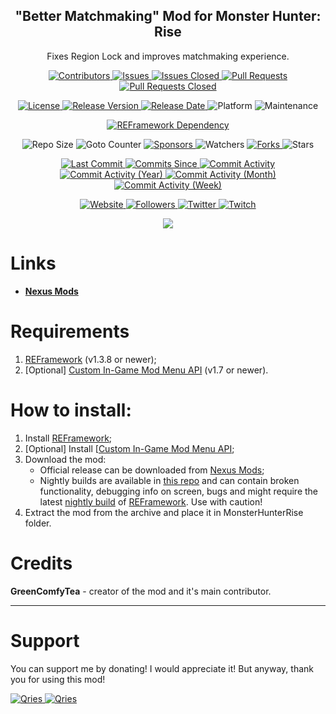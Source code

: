 <p align="center">
	<h2 align="center"><b>"Better Matchmaking" Mod for Monster Hunter: Rise</b></h2>
	<p align="center">Fixes Region Lock and improves matchmaking experience.</p>
</p>

<p align="center">
	<a href="https://github.com/greencomfytea/mhr-better-matchmaking/graphs/contributors">
		<img alt="Contributors" src="https://img.shields.io/github/contributors/greencomfytea/mhr-better-matchmaking" />
	</a>
	<a href="https://github.com/greencomfytea/mhr-better-matchmaking/issues">
		<img alt="Issues" src="https://img.shields.io/github/issues/greencomfytea/mhr-better-matchmaking" />
	</a>
	<a href="https://github.com/greencomfytea/mhr-better-matchmaking/issues">
		<img alt="Issues Closed" src="https://img.shields.io/github/issues-closed/greencomfytea/mhr-better-matchmaking" />
	</a>
	<a href="https://github.com/greencomfytea/mhr-better-matchmaking/pulls">
		<img alt="Pull Requests" src="https://img.shields.io/github/issues-pr/greencomfytea/mhr-better-matchmaking" />
	</a>
	<a href="https://github.com/greencomfytea/mhr-better-matchmaking/pulls">
		<img alt="Pull Requests Closed" src="https://img.shields.io/github/issues-pr-closed/greencomfytea/mhr-better-matchmaking" />
	</a>
</p>
<p align="center">
	<a href="https://github.com/greencomfytea/mhr-better-matchmaking/blob/main/LICENSE">
		<img alt="License" src="https://img.shields.io/github/license/greencomfytea/mhr-better-matchmaking" />
	</a>
	<a href="https://github.com/greencomfytea/mhr-better-matchmaking/releases">
		<img alt="Release Version" src="https://img.shields.io/github/v/release/greencomfytea/mhr-better-matchmaking" />
	</a>
	<a href="https://github.com/greencomfytea/mhr-better-matchmaking/releases">
		<img alt="Release Date" src="https://img.shields.io/github/release-date/greencomfytea/mhr-better-matchmaking" />
	</a>
	<a>
		<img alt="Platform" src="https://img.shields.io/badge/platform-win%20%7C%20linux%20%7C%20steam%20deck-lightgrey" />
	</a>
	<a>
		<img alt="Maintenance" src="https://img.shields.io/maintenance/yes/2023" />
	</a>
</p>
<p align="center">
	<a href="https://www.nexusmods.com/monsterhunterrise/mods/26">
		<img alt="REFramework Dependency" src="https://img.shields.io/badge/dependency-REFramework%20v1.503%2B-green" />
	</a>
</p>
<p align="center">
	<a>
		<img alt="Repo Size" src="https://img.shields.io/github/repo-size/greencomfytea/mhr-better-matchmaking" />
	</a>
	<a>
		<img alt="Goto Counter" src="https://img.shields.io/github/search/greencomfytea/mhr-better-matchmaking/goto" />
	</a>
	<a href="https://github.com/sponsors/greencomfytea">
		<img alt="Sponsors" src="https://img.shields.io/github/sponsors/greencomfytea" />
	</a>
	<a>
		<img alt="Watchers" src="https://img.shields.io/github/watchers/greencomfytea/mhr-better-matchmaking" />
	</a>
	<a href="https://github.com/greencomfytea/mhr-better-matchmaking/forks">
		<img alt="Forks" src="https://img.shields.io/github/forks/greencomfytea/mhr-better-matchmaking" />
	</a>
	<a>
		<img alt="Stars" src="https://img.shields.io/github/stars/greencomfytea/mhr-better-matchmaking" />
	</a>
</p>
<p align="center">
	<a href="https://github.com/greencomfytea/mhr-better-matchmaking/commits/main">
		<img alt="Last Commit" src="https://img.shields.io/github/last-commit/greencomfytea/mhr-better-matchmaking" />
	</a>
	<a href="https://github.com/greencomfytea/mhr-better-matchmaking/commits/main">
		<img alt="Commits Since" src="https://img.shields.io/github/commits-since/greencomfytea/mhr-better-matchmaking/latest" />
	</a>
	<a href="https://github.com/greencomfytea/mhr-better-matchmaking/graphs/commit-activity">
		<img alt="Commit Activity" src="https://img.shields.io/github/commit-activity/t/greencomfytea/mhr-better-matchmaking" />
	</a>
	<a href="https://github.com/greencomfytea/mhr-better-matchmaking/graphs/commit-activity">
		<img alt="Commit Activity (Year)" src="https://img.shields.io/github/commit-activity/y/greencomfytea/mhr-better-matchmaking" />
	</a>
	<a href="https://github.com/greencomfytea/mhr-better-matchmaking/graphs/commit-activity">
		<img alt="Commit Activity (Month)" src="https://img.shields.io/github/commit-activity/m/greencomfytea/mhr-better-matchmaking" />
	</a>
	<a href="https://github.com/greencomfytea/mhr-better-matchmaking/graphs/commit-activity">
		<img alt="Commit Activity (Week)" src="https://img.shields.io/github/commit-activity/w/greencomfytea/mhr-better-matchmaking" />
	</a>
</p>
<p align="center">
	<a href="https://www.nexusmods.com/monsterhunterrise/mods/1044">
		<img alt="Website" src="https://img.shields.io/website?down_color=red&down_message=down&up_color=green&up_message=up&url=https://www.nexusmods.com/monsterhunterrise/mods/1044" />
	</a>
	<a href="https://github.com/greencomfytea?tab=followers">
		<img alt="Followers" src="https://img.shields.io/github/followers/greencomfytea" />
	</a>
	<a href="https://twitter.com/greencomfytea">
		<img alt="Twitter" src="https://img.shields.io/twitter/follow/greencomfytea" />
	</a>
	<a href="https://www.twitch.tv/greencomfytea">
		<img alt="Twitch" src="https://img.shields.io/twitch/status/greencomfytea" />
	</a>
</p>

<p align="center">
	<a>
		<img align="center" src="https://user-images.githubusercontent.com/30152047/183247427-c71bf991-6910-4801-97c0-5e7a537305e7.png" />
	</a>
</p>

# Links
* **[Nexus Mods](https://www.nexusmods.com/monsterhunterrise/mods/1044)**  

# Requirements
1. [REFramework](https://www.nexusmods.com/monsterhunterrise/mods/26) (v1.3.8 or newer);
2. [Optional] [Custom In-Game Mod Menu API](https://www.nexusmods.com/monsterhunterrise/mods/1292) (v1.7 or newer).

# How to install:
1. Install [REFramework](https://www.nexusmods.com/monsterhunterrise/mods/26);
1. [Optional] Install [[Custom In-Game Mod Menu API](https://www.nexusmods.com/monsterhunterrise/mods/1292);
3. Download the mod:
    * Official release can be downloaded from [Nexus Mods](https://www.nexusmods.com/monsterhunterrise/mods/1044);
    * Nightly builds are available in [this repo](https://github.com/greencomfytea/mhr-better-matchmaking) and can contain broken functionality, debugging info on screen, bugs and might require the latest [nightly build](https://github.com/praydog/REFramework-nightly/releases) of [REFramework](https://www.nexusmods.com/monsterhunterrise/mods/26). Use with caution!
4. Extract the mod from the archive and place it in MonsterHunterRise folder.

# Credits
**GreenComfyTea** - creator of the mod and it's main contributor.
  
***
# Support

You can support me by donating! I would appreciate it! But anyway, thank you for using this mod!

 <a href="https://streamelements.com/greencomfytea/tip">
  <img alt="Qries" src="https://panels.twitch.tv/panel-48897356-image-c6155d48-b689-4240-875c-f3141355cb56">
</a>
<a href="https://ko-fi.com/greencomfytea">
  <img alt="Qries" src="https://panels.twitch.tv/panel-48897356-image-c2fcf835-87e4-408e-81e8-790789c7acbc">
</a>

